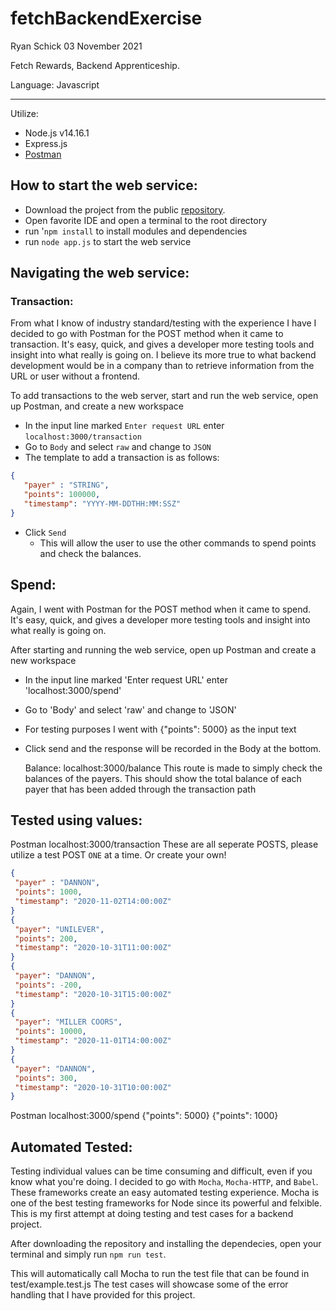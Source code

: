 # fetchBackendExercise

Ryan Schick
03 November 2021

Fetch Rewards, Backend Apprenticeship. 

Language: Javascript 

---
Utilize:  
- Node.js v14.16.1
- Express.js
- [Postman](https://www.postman.com/downloads/)
   

## How to start the web service:
        
- Download the project from the public [repository](https://github.com/rmschick99/fetchBackendExercise.git).
- Open favorite IDE and open a terminal to the root directory
- run '`npm install` to install modules and dependencies 
- run `node app.js` to start the web service
        
## Navigating the web service:
        
### Transaction:         
From what I know of industry standard/testing with the experience I have I decided to go with Postman for the POST method when it came to transaction. 
It's easy, quick, and gives a developer more testing tools and insight into what really is going on. 
I believe its more true to what backend development would be in a company than to retrieve information from the URL or user without a frontend. 

To add transactions to the web server, start and run the web service, open up Postman, and create a new workspace
- In the input line marked `Enter request URL` enter `localhost:3000/transaction`
- Go to `Body` and select `raw` and change to `JSON`
- The template to add a transaction is as follows:
 ```json 
 {
    "payer" : "STRING",
    "points": 100000,
    "timestamp": "YYYY-MM-DDTHH:MM:SSZ"
 }
 ```

 - Click `Send`
   - This will allow the user to use the other commands to spend points and check the balances.

## Spend:
Again, I went with Postman for the POST method when it came to spend. It's easy, quick, and gives a developer more testing tools and insight into what really is going on. 

After starting and running the web service, open up Postman and create a new workspace

- In the input line marked 'Enter request URL' enter 'localhost:3000/spend'
- Go to 'Body' and select 'raw' and change to 'JSON'
- For testing purposes I went with {"points": 5000} as the input text
- Click send and the response will be recorded in the Body at the bottom. 

  Balance: localhost:3000/balance
          This route is made to simply check the balances of the payers. This should show the total balance of each payer that has been added through the transaction path

## Tested using values:

  Postman
  localhost:3000/transaction
  These are all seperate POSTS, please utilize a test POST `ONE` at a time. Or create your own!
  ``` json
 {
   "payer" : "DANNON",
   "points": 1000,
   "timestamp": "2020-11-02T14:00:00Z"
 }
 { 
   "payer": "UNILEVER", 
   "points": 200, 
   "timestamp": "2020-10-31T11:00:00Z" 
 }
 {       
   "payer": "DANNON", 
   "points": -200, 
   "timestamp": "2020-10-31T15:00:00Z" 
 }
 {
   "payer": "MILLER COORS",
   "points": 10000,
   "timestamp": "2020-11-01T14:00:00Z"
 }
 {       
   "payer": "DANNON", 
   "points": 300, 
   "timestamp": "2020-10-31T10:00:00Z" 
 }

```
  Postman 
  localhost:3000/spend
          {"points": 5000}
          {"points": 1000}

## Automated Tested: 

Testing individual values can be time consuming and difficult, even if you know what you're doing. 
I decided to go with `Mocha`, `Mocha-HTTP`, and `Babel`. 
These frameworks create an easy automated testing experience. 
Mocha is one of the best testing frameworks for Node since its powerful and felxible. 
This is my first attempt at doing testing and test cases for a backend project. 

After downloading the repository and installing the dependecies, open your terminal and simply run `npm run test`.

This will automatically call Mocha to run the test file that can be found in test/example.test.js
The test cases will showcase some of the error handling that I have provided for this project. 
